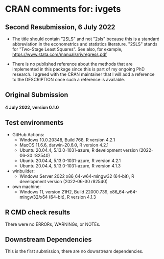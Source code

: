 # CRAN comments for: ivgets

## Second Resubmission, 6 July 2022

* The title should contain "2SLS" and not "2sls" because this is a standard abbreviation in the econometrics and statistics literature. "2SLS" stands for "Two-Stage Least Squares". See also, for example, https://www.stata.com/manuals/rivregress.pdf

* There is no published reference about the methods that are implemented in this package since this is part of my ongoing PhD research. I agreed with the CRAN maintainer that I will add a reference to the DESCRIPTION once such a reference is available.


## Original Submission

#### 4 July 2022, version 0.1.0

## Test environments

* GitHub Actions:
  * Windows 10.0.20348, Build 768, R version 4.2.1
  * MacOS 11.6.6, darwin-20.6.0, R version 4.2.1
  * Ubuntu 20.04.4, 5.13.0-1031-azure, R development version (2022-06-30 r82540)
  * Ubuntu 20.04.4, 5.13.0-1031-azure, R version 4.2.1
  * Ubuntu 20.04.4, 5.13.0-1031-azure, R version 4.1.3
* winbuilder:
  * Windows Server 2022 x86_64-w64-mingw32 (64-bit), R development version (2022-06-30 r82540)
* own machine:
  * Windows 11, version 21H2, Build 22000.739, x86_64-w64-mingw32/x64 (64-bit), R version 4.1.3

## R CMD check results

There were no ERRORs, WARNINGs, or NOTEs.

## Downstream Dependencies

This is the first submission, there are no downstream dependencies.
